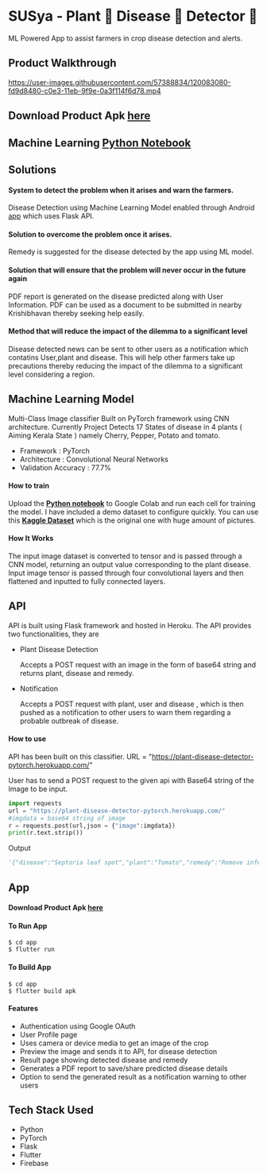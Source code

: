 # SUSya - Plant 🌱 Disease 🐛 Detector 🔎

ML Powered App to assist farmers in crop disease detection and alerts.

## Product Walkthrough


https://user-images.githubusercontent.com/57388834/120083080-fd9d8480-c0e3-11eb-9f9e-0a3f114f6d78.mp4



## Download Product Apk **[here](https://drive.google.com/file/d/1OldNeNr5KRfFX5G56689_fnSCuSGvTCM/view?usp=sharing)**
## Machine Learning **[Python Notebook](https://github.com/nandakishormpai2001/Plant_Disease_Detector/blob/main/model/Plant_Disease_Identifier.ipynb)**

## Solutions

#### System to detect the problem when it arises and warn the farmers.

Disease Detection using Machine Learning Model enabled through Android [app](https://drive.google.com/file/d/1OldNeNr5KRfFX5G56689_fnSCuSGvTCM/view?usp=sharing) which uses Flask API.

#### Solution to overcome the problem once it arises.

Remedy is suggested for the disease detected by the app using ML model.

#### Solution that will ensure that the problem will never occur in the future again

PDF report is generated on the disease predicted along with User Information. PDF can be used as a document to be submitted in nearby Krishibhavan thereby seeking help easily.

#### Method that will reduce the impact of the dilemma to a significant level

Disease detected news can be sent to other users as a notification which contatins User,plant and disease. This will help other farmers take up precautions thereby reducing the impact of the dilemma to a significant level considering a region.


## Machine Learning Model

Multi-Class Image classifier Built on PyTorch framework using CNN architecture. Currently Project Detects 17 States of disease in 4 plants ( Aiming Kerala State ) namely Cherry, Pepper, Potato and tomato.

* Framework : PyTorch
* Architecture : Convolutional Neural Networks
* Validation Accuracy : 77.7%



#### How to train

Upload the **[Python notebook](https://github.com/nandakishormpai2001/Plant_Disease_Detector/blob/main/model/Plant_Disease_Identifier.ipynb)** to Google Colab and run each cell for training the model. I have included a demo dataset to configure quickly. You can use this **[Kaggle Dataset](https://www.kaggle.com/vipoooool/new-plant-diseases-dataset)** which is the original one with huge amount of pictures.

#### How It Works

The input image dataset is converted to tensor and is passed through a CNN model, returning an output value corresponding to the plant disease. Input image tensor is passed through four convolutional layers and then flattened and inputted to fully connected layers.

## API

API is built using Flask framework and hosted in Heroku. The API provides two functionalities, they are

- Plant Disease Detection

    Accepts a POST request with an image in the form of base64 string and returns plant, disease and remedy.
    
- Notification
    
    Accepts a POST request with plant, user and disease , which is then pushed as a notification to other users to warn them regarding a probable outbreak of disease.
    

#### How to use

API has been built on this classifier. URL = "https://plant-disease-detector-pytorch.herokuapp.com/"

User has to send a POST request to the given api with Base64 string of the Image to be input. 

```python
import requests
url = "https://plant-disease-detector-pytorch.herokuapp.com/"
#imgdata = base64 string of image
r = requests.post(url,json = {"image":imgdata})
print(r.text.strip())
```
Output
```python
'{"disease":"Septoria leaf spot","plant":"Tomato","remedy":"Remove infected leaves immediately,......Fungonil and Daconil)."}'
```

## App

#### Download Product Apk **[here](https://drive.google.com/file/d/1OldNeNr5KRfFX5G56689_fnSCuSGvTCM/view?usp=sharing)**

#### To Run App

```shell
$ cd app
$ flutter run
```

#### To Build App

```shell
$ cd app 
$ flutter build apk
```

#### Features

- Authentication using Google OAuth
- User Profile page
- Uses camera or device media to get an image of the crop
- Preview the image and sends it to API, for disease detection
- Result page showing detected disease and remedy
- Generates a PDF report to save/share predicted disease details
- Option to send the generated result as a notification warning to other users


## Tech Stack Used

- Python
- PyTorch
- Flask
- Flutter
- Firebase


